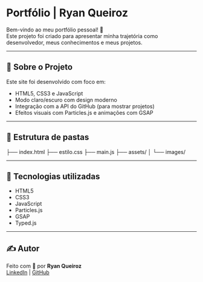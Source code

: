 # Portfólio | Ryan Queiroz

Bem-vindo ao meu portfólio pessoal! 🚀  
Este projeto foi criado para apresentar minha trajetória como desenvolvedor, meus conhecimentos e meus projetos.

---

## 📌 Sobre o Projeto

Este site foi desenvolvido com foco em:

- HTML5, CSS3 e JavaScript
- Modo claro/escuro com design moderno
- Integração com a API do GitHub (para mostrar projetos)
- Efeitos visuais com Particles.js e animações com GSAP

---

## 📁 Estrutura de pastas

├── index.html
├── estilo.css
├── main.js
├── assets/
│ └── images/



---

## 🧠 Tecnologias utilizadas

- HTML5
- CSS3
- JavaScript
- Particles.js
- GSAP
- Typed.js

---

## ✍️ Autor

Feito com 💜 por **Ryan Queiroz**  
[LinkedIn](https://www.linkedin.com/in/ryan-queiroz-888125297/) | [GitHub](https://github.com/r1an-queiroz)

